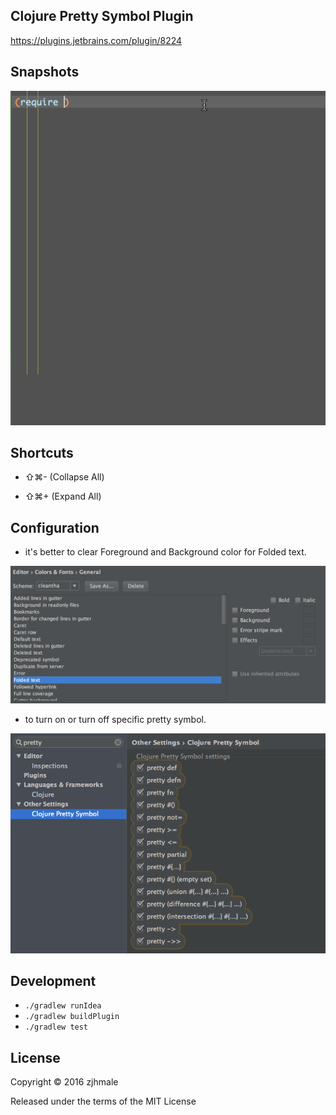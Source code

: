 ## Clojure Pretty Symbol Plugin

https://plugins.jetbrains.com/plugin/8224

## Snapshots

![](./pics/snapshot.gif)

## Shortcuts

* ⇧⌘- (Collapse All)

* ⇧⌘+ (Expand All)

## Configuration

* it's better to clear Foreground and Background color for Folded text.

![](./pics/configfold.png)

* to turn on or turn off specific pretty symbol.

![](./pics/settings.png)

## Development

* `./gradlew runIdea`
* `./gradlew buildPlugin`
* `./gradlew test`

## License

Copyright © 2016 zjhmale

Released under the terms of the MIT License
